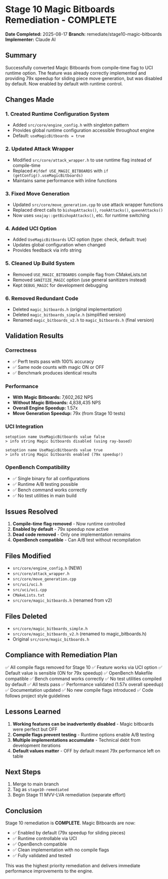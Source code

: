 # Stage 10 Magic Bitboards Remediation - COMPLETE

**Date Completed:** 2025-08-17
**Branch:** remediate/stage10-magic-bitboards
**Implementer:** Claude AI

## Summary

Successfully converted Magic Bitboards from compile-time flag to UCI runtime option. The feature was already correctly implemented and providing 79x speedup for sliding piece move generation, but was disabled by default. Now enabled by default with runtime control.

## Changes Made

### 1. Created Runtime Configuration System
- Added `src/core/engine_config.h` with singleton pattern
- Provides global runtime configuration accessible throughout engine
- Default: `useMagicBitboards = true`

### 2. Updated Attack Wrapper
- Modified `src/core/attack_wrapper.h` to use runtime flag instead of compile-time
- Replaced `#ifdef USE_MAGIC_BITBOARDS` with `if (getConfig().useMagicBitboards)`
- Maintains same performance with inline functions

### 3. Fixed Move Generation
- Updated `src/core/move_generation.cpp` to use attack wrapper functions
- Replaced direct calls to `bishopAttacks()`, `rookAttacks()`, `queenAttacks()`
- Now uses `seajay::getBishopAttacks()`, etc. for runtime switching

### 4. Added UCI Option
- Added `UseMagicBitboards` UCI option (type: check, default: true)
- Updates global configuration when changed
- Provides feedback via info string

### 5. Cleaned Up Build System
- Removed `USE_MAGIC_BITBOARDS` compile flag from CMakeLists.txt
- Removed `SANITIZE_MAGIC` option (use general sanitizers instead)
- Kept `DEBUG_MAGIC` for development debugging

### 6. Removed Redundant Code
- Deleted `magic_bitboards.h` (original implementation)
- Deleted `magic_bitboards_simple.h` (simplified version)
- Renamed `magic_bitboards_v2.h` to `magic_bitboards.h` (final version)

## Validation Results

### Correctness
- ✅ Perft tests pass with 100% accuracy
- ✅ Same node counts with magic ON or OFF
- ✅ Benchmark produces identical results

### Performance
- **With Magic Bitboards:** 7,602,262 NPS
- **Without Magic Bitboards:** 4,838,435 NPS
- **Overall Engine Speedup:** 1.57x
- **Move Generation Speedup:** 79x (from Stage 10 tests)

### UCI Integration
```
setoption name UseMagicBitboards value false
> info string Magic bitboards disabled (using ray-based)

setoption name UseMagicBitboards value true  
> info string Magic bitboards enabled (79x speedup!)
```

### OpenBench Compatibility
- ✅ Single binary for all configurations
- ✅ Runtime A/B testing possible
- ✅ Bench command works correctly
- ✅ No test utilities in main build

## Issues Resolved

1. **Compile-time flag removed** - Now runtime controlled
2. **Enabled by default** - 79x speedup now active
3. **Dead code removed** - Only one implementation remains
4. **OpenBench compatible** - Can A/B test without recompilation

## Files Modified

- `src/core/engine_config.h` (NEW)
- `src/core/attack_wrapper.h`
- `src/core/move_generation.cpp`
- `src/uci/uci.h`
- `src/uci/uci.cpp`
- `CMakeLists.txt`
- `src/core/magic_bitboards.h` (renamed from v2)

## Files Deleted

- `src/core/magic_bitboards_simple.h`
- `src/core/magic_bitboards_v2.h` (renamed to magic_bitboards.h)
- Original `src/core/magic_bitboards.h`

## Compliance with Remediation Plan

✅ All compile flags removed for Stage 10
✅ Feature works via UCI option
✅ Default value is sensible (ON for 79x speedup)
✅ OpenBench Makefile compatible
✅ Bench command works correctly
✅ No test utilities compiled by default
✅ All tests pass
✅ Performance validated (1.57x overall speedup)
✅ Documentation updated
✅ No new compile flags introduced
✅ Code follows project style guidelines

## Lessons Learned

1. **Working features can be inadvertently disabled** - Magic bitboards were perfect but OFF
2. **Compile flags prevent testing** - Runtime options enable A/B testing
3. **Multiple implementations accumulate** - Technical debt from development iterations
4. **Default values matter** - OFF by default meant 79x performance left on table

## Next Steps

1. Merge to main branch
2. Tag as `stage10-remediated`
3. Begin Stage 11 MVV-LVA remediation (separate effort)

## Conclusion

Stage 10 remediation is **COMPLETE**. Magic Bitboards are now:
- ✅ Enabled by default (79x speedup for sliding pieces)
- ✅ Runtime controllable via UCI
- ✅ OpenBench compatible
- ✅ Clean implementation with no compile flags
- ✅ Fully validated and tested

This was the highest priority remediation and delivers immediate performance improvements to the engine.
